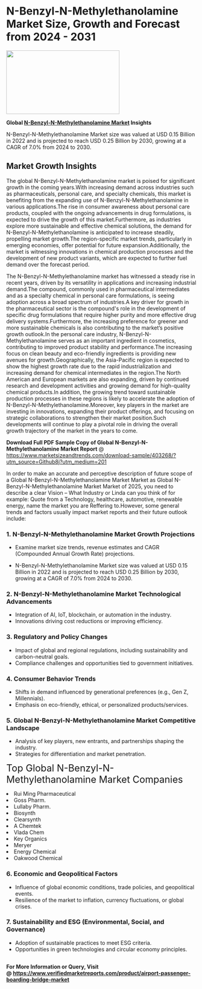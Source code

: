 <H1>N-Benzyl-N-Methylethanolamine Market Size, Growth and Forecast from 2024 - 2031</H1><img class="aligncenter size-medium wp-image-584254" src="https://thirdeyenews.in/wp-content/uploads/2024/09/Global-Market-Research-300x168.jpeg" alt="" width="300" height="168" /><p><strong>Global&nbsp;<a href="https://www.marketsizeandtrends.com/download-sample/403268/?utm_source=Github8j?utm_medium=201">N-Benzyl-N-Methylethanolamine Market</a> Insights</strong></p><p>N-Benzyl-N-Methylethanolamine Market size was valued at USD 0.15 Billion in 2022 and is projected to reach USD 0.25 Billion by 2030, growing at a CAGR of 7.0% from 2024 to 2030.</p><p><h2>Market Growth Insights</h2> <p>The global N-Benzyl-N-Methylethanolamine market is poised for significant growth in the coming years.With increasing demand across industries such as pharmaceuticals, personal care, and specialty chemicals, this market is benefiting from the expanding use of N-Benzyl-N-Methylethanolamine in various applications.The rise in consumer awareness about personal care products, coupled with the ongoing advancements in drug formulations, is expected to drive the growth of this market.Furthermore, as industries explore more sustainable and effective chemical solutions, the demand for N-Benzyl-N-Methylethanolamine is anticipated to increase steadily, propelling market growth.The region-specific market trends, particularly in emerging economies, offer potential for future expansion.Additionally, the market is witnessing innovations in chemical production processes and the development of new product variants, which are expected to further fuel demand over the forecast period.</p> <p>The N-Benzyl-N-Methylethanolamine market has witnessed a steady rise in recent years, driven by its versatility in applications and increasing industrial demand.The compound, commonly used in pharmaceutical intermediates and as a specialty chemical in personal care formulations, is seeing adoption across a broad spectrum of industries.A key driver for growth in the pharmaceutical sector is the compound's role in the development of specific drug formulations that require higher purity and more effective drug delivery systems.Furthermore, the increasing preference for greener and more sustainable chemicals is also contributing to the market’s positive growth outlook.In the personal care industry, N-Benzyl-N-Methylethanolamine serves as an important ingredient in cosmetics, contributing to improved product stability and performance.The increasing focus on clean beauty and eco-friendly ingredients is providing new avenues for growth.Geographically, the Asia-Pacific region is expected to show the highest growth rate due to the rapid industrialization and increasing demand for chemical intermediates in the region.The North American and European markets are also expanding, driven by continued research and development activities and growing demand for high-quality chemical products.In addition, the growing trend toward sustainable production processes in these regions is likely to accelerate the adoption of N-Benzyl-N-Methylethanolamine.Moreover, key players in the market are investing in innovations, expanding their product offerings, and focusing on strategic collaborations to strengthen their market position.Such developments will continue to play a pivotal role in driving the overall growth trajectory of the market in the years to come.</p> <p><span class=""><strong>Download Full PDF Sample Copy of Global N-Benzyl-N-Methylethanolamine Market Report</strong> @ <a href="https://www.marketsizeandtrends.com/download-sample/403268/?utm_source=Github8j?utm_medium=201" target="_blank">https://www.marketsizeandtrends.com/download-sample/403268/?utm_source=Github8j?utm_medium=201</a></span></p><p>In order to make an accurate and perceptive description of future scope of a Global&nbsp;N-Benzyl-N-Methylethanolamine Market Market as Global&nbsp;N-Benzyl-N-Methylethanolamine Market Market of 2025, you need to describe a clear Vision &ndash; What Industry or Linda can you think of for example: Quote from a Technology, healthcare, automotive, renewable energy, name the market you are Reffering to.However, some general trends and factors usually impact market reports and their future outlook include:</p><h3>1.&nbsp;<strong>N-Benzyl-N-Methylethanolamine Market Growth Projections</strong></h3><ul><li>Examine market size trends, revenue estimates and CAGR (Compounded Annual Growth Rate) projections.</li><li><p>N-Benzyl-N-Methylethanolamine Market size was valued at USD 0.15 Billion in 2022 and is projected to reach USD 0.25 Billion by 2030, growing at a CAGR of 7.0% from 2024 to 2030.</p></li></ul><h3>2.&nbsp;<strong>N-Benzyl-N-Methylethanolamine Market Technological Advancements</strong></h3><ul><li>Integration of AI, IoT, blockchain, or automation in the industry.</li><li>Innovations driving cost reductions or improving efficiency.</li></ul><h3>3.&nbsp;<strong>Regulatory and Policy Changes</strong></h3><ul><li>Impact of global and regional regulations, including sustainability and carbon-neutral goals.</li><li>Compliance challenges and opportunities tied to government initiatives.</li></ul><h3>4.&nbsp;<strong>Consumer Behavior Trends</strong></h3><ul><li>Shifts in demand influenced by generational preferences (e.g., Gen Z, Millennials).</li><li>Emphasis on eco-friendly, ethical, or personalized products/services.</li></ul><h3>5.&nbsp;<strong>Global N-Benzyl-N-Methylethanolamine Market Competitive Landscape</strong></h3><ul><li>Analysis of key players, new entrants, and partnerships shaping the industry.</li><li>Strategies for differentiation and market penetration.</li></ul><p data-pm-slice="1 1 []"><span style="color: inherit; font-family: inherit; font-size: 25px;">Top Global N-Benzyl-N-Methylethanolamine Market Companies</span></p><div class="" data-test-id=""><p><li>Rui Ming Pharmaceutical</li><li> Goss Pharm.</li><li> Lullaby Pharm.</li><li> Biosynth</li><li> Clearsynth</li><li> A Chemtek</li><li> Vlada Chem</li><li> Key Organics</li><li> Meryer</li><li> Energy Chemical</li><li> Oakwood Chemical</li></p></div><h3>6.&nbsp;<strong>Economic and Geopolitical Factors</strong></h3><ul><li>Influence of global economic conditions, trade policies, and geopolitical events.</li><li>Resilience of the market to inflation, currency fluctuations, or global crises.</li></ul><h3>7.&nbsp;<strong>Sustainability and ESG (Environmental, Social, and Governance)</strong></h3><ul><li>Adoption of sustainable practices to meet ESG criteria.</li><li>Opportunities in green technologies and circular economy principles.</li></ul><h2><strong style="font-size: 14px;">For More Information or Query, Visit @&nbsp;</strong><a style="background-color: #ffffff; font-size: 14px;" href="https://www.marketsizeandtrends.com/report/n-benzyl-n-methylethanolamine-market/" target="_blank">https://www.verifiedmarketreports.com/product/airport-passenger-boarding-bridge-market</a></h2>